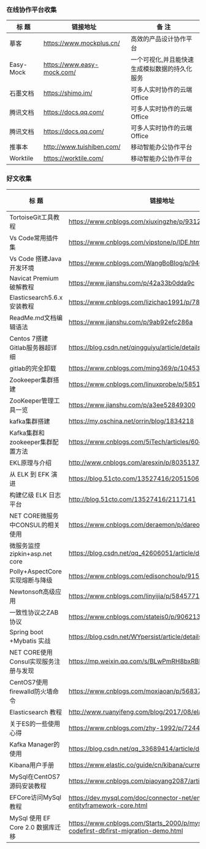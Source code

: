 ### 在线协作平台收集  
|         标  题                       |      链接地址                                                                                 |            备 注                                  |
|--------------------------------------|-----------------------------------------------------------------------------------------------|---------------------------------------------------|
| 摹客                                 | https://www.mockplus.cn/                                                                      | 高效的产品设计协作平台                            |
| Easy-Mock                            | https://www.easy-mock.com/                                                                    | 一个可视化,并且能快速生成模拟数据的持久化服务     |
| 石墨文档                             | https://shimo.im/                                                                             | 可多人实时协作的云端Office                        |
| 腾讯文档                             | https://docs.qq.com/                                                                          | 可多人实时协作的云端Office                        |
| 腾讯文档                             | https://docs.qq.com/                                                                          | 可多人实时协作的云端Office                        |
| 推事本                               | http://www.tuishiben.com/                                                                     | 移动智能办公协作平台                              |
| Worktile                             | https://worktile.com/                                                                         | 移动智能办公协作平台                              |


### 好文收集  
|         标  题                       |      链接地址                                                                                 |            备 注                                  |
|--------------------------------------|-----------------------------------------------------------------------------------------------|---------------------------------------------------|
| TortoiseGit工具教程                  | https://www.cnblogs.com/xiuxingzhe/p/9312929.html                                             |                                                   |
| Vs Code常用插件集                    | https://www.cnblogs.com/vipstone/p/IDE.html                                                   |                                                   |
| Vs Code 搭建Java开发环境             | https://www.cnblogs.com/WangBoBlog/p/9464281.html                                             |                                                   |
| Navicat Premium 破解教程             | https://www.jianshu.com/p/42a33b0dda9c                                                        |                                                   |
| Elasticsearch5.6.x安装教程           | https://www.cnblogs.com/lizichao1991/p/7809156.html                                           |                                                   |
| ReadMe.md文档编辑语法                | https://www.jianshu.com/p/9ab92efc286a                                                        |                                                   |
| Centos 7搭建Gitlab服务器超详细       | https://blog.csdn.net/qingguiyu/article/details/81022509                                      |                                                   |
| gitlab的完全卸载                     | https://www.cnblogs.com/ming369/p/10453636.html                                               |                                                   |
| Zookeeper集群搭建                    | https://www.cnblogs.com/linuxprobe/p/5851699.html                                             |                                                   |
| ZooKeeper管理工具一览                | https://www.jianshu.com/p/a3ee52849300                                                        |                                                   |
| kafka集群搭建                        | https://my.oschina.net/orrin/blog/1834218                                                     |                                                   |
| Kafka集群和zookeeper集群配置方法     | https://www.cnblogs.com/5iTech/articles/6043224.html                                          |                                                   |
| EKL原理与介绍                        | http://www.cnblogs.com/aresxin/p/8035137.html                                                 |                                            	   |
| 从 ELK 到 EFK 演进                   | https://blog.51cto.com/13527416/2051506                                                       |                                            	   |
| 构建亿级 ELK 日志平台                | http://blog.51cto.com/13527416/2117141                                                        |                                                   |
| NET CORE微服务中CONSUL的相关使用     | https://www.cnblogs.com/deraemon/p/dareomon.html                                              |                                                   |
| 微服务监控zipkin+asp.net core        | https://blog.csdn.net/qq_42606051/article/details/82148549                                    |                                                   |
| Polly+AspectCore实现熔断与降级       | https://www.cnblogs.com/edisonchou/p/9159644.html                                             |                                                   |
| Newtonsoft高级应用                   | https://www.cnblogs.com/linyijia/p/5845771.html                                               |                                                   |
| 一致性协议之ZAB协议                  | https://www.cnblogs.com/stateis0/p/9062133.html                                               |                                                   |
| Spring boot +Mybatis 实战            | https://blog.csdn.net/WYpersist/article/details/80384707                                      |                                                   |
| NET CORE使用Consul实现服务注册与发现 | https://mp.weixin.qq.com/s/BLwPmRH8bxRBE4momN6URg                                             |                                                   |
| CentOS7使用firewalld防火墙命令       | https://www.cnblogs.com/moxiaoan/p/5683743.html                                               |                                                   |
| Elasticsearch 教程                   | http://www.ruanyifeng.com/blog/2017/08/elasticsearch.html                                     |                                                   |
| 关于ES的一些使用心得                 | https://www.cnblogs.com/zhy-1992/p/7244440.html                                               |                                                   |
| Kafka Manager的使用                  | https://blog.csdn.net/qq_33689414/article/details/80958045                                    |                                                   |
| Kibana用户手册                       | https://www.elastic.co/guide/cn/kibana/current/index.html                                     |                                                   |
| MySql在CentOS7源码安装教程           | https://www.cnblogs.com/piaoyang2087/articles/7908795.html                                    |                                                   |
| EFCore访问MySql教程                  | https://dev.mysql.com/doc/connector-net/en/connector-net-entityframework-core.html            |                                                   |
| MySql 使用 EF Core 2.0 数据库迁移    | https://www.cnblogs.com/Starts_2000/p/mysql-efcore20-codefirst-dbfirst-migration-demo.html    |                                                   |



